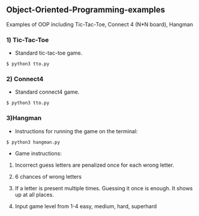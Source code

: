 ## Object-Oriented-Programming-examples ##
Examples of OOP including Tic-Tac-Toe, Connect 4 (N*N board), Hangman 

### 1) Tic-Tac-Toe ###

* Standard tic-tac-toe game.

```
$ python3 tto.py
```
### 2) Connect4 ###

* Standard connect4 game.

```
$ python3 tto.py
```

### 3)Hangman ###

* Instructions for running the game on the terminal: 

```
$ python3 hangman.py
```

* Game instructions:
1. Incorrect guess letters are penalized once for each wrong letter.

2. 6 chances of wrong letters


3. If a letter is present multiple times. Guessing it once is enough. It shows up at all places.

4. Input game level from 1-4 easy, medium, hard, superhard

